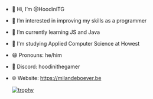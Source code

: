 - 👋 Hi, I’m @HoodiniTG
- 👀 I’m interested in improving my skills as a programmer
- 🌱 I’m currently learning JS and Java
- 🏫 I'm studying Applied Computer Science at Howest
- 😄 Pronouns: he/him
- 💬 Discord: hoodinithegamer
- 🌐 Website: https://milandeboever.be

  [![trophy](https://github-profile-trophy.vercel.app/?username=HoodiniTG)](https://github.com/ryo-ma/github-profile-trophy)

<!---
HoodiniTG/HoodiniTG is a ✨ special ✨ repository because its `README.md` (this file) appears on your GitHub profile.
You can click the Preview link to take a look at your changes.
--->
